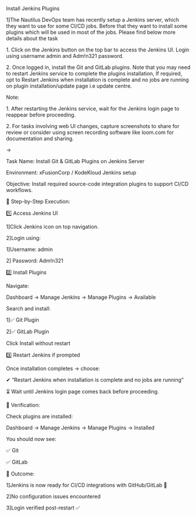 Install Jenkins Plugins



1]The Nautilus DevOps team has recently setup a Jenkins server, which they want to use for some CI/CD jobs. Before that they want to install some plugins which will be used in most of the jobs. Please find below more details about the task



1\. Click on the Jenkins button on the top bar to access the Jenkins UI. Login using username admin and Adm!n321 password.



2\. Once logged in, install the Git and GitLab plugins. Note that you may need to restart Jenkins service to complete the plugins installation, If required, opt to Restart Jenkins when installation is complete and no jobs are running on plugin installation/update page i.e update centre.



Note:



1\. After restarting the Jenkins service, wait for the Jenkins login page to reappear before proceeding.



2\. For tasks involving web UI changes, capture screenshots to share for review or consider using screen recording software like loom.com for documentation and sharing.



->



Task Name: Install Git \& GitLab Plugins on Jenkins Server

Environment: xFusionCorp / KodeKloud Jenkins setup

Objective: Install required source-code integration plugins to support CI/CD workflows.





🔐 Step-by-Step Execution:



1️⃣ Access Jenkins UI

1]Click Jenkins icon on top navigation.

2]Login using:

1]Username: admin

2] Password: Adm!n321







2️⃣ Install Plugins

Navigate:



Dashboard → Manage Jenkins → Manage Plugins → Available



Search and install:

1]✅ Git Plugin

2]✅ GitLab Plugin



Click Install without restart





3️⃣ Restart Jenkins if prompted

Once installation completes → choose:



✔ “Restart Jenkins when installation is complete and no jobs are running”





⏳ Wait until Jenkins login page comes back before proceeding.







📌 Verification:

Check plugins are installed:



Dashboard → Manage Jenkins → Manage Plugins → Installed





You should now see:

✅ Git

✅ GitLab





🎯 Outcome:

1]Jenkins is now ready for CI/CD integrations with GitHub/GitLab 🎉

2]No configuration issues encountered

3]Login verified post-restart ✅



